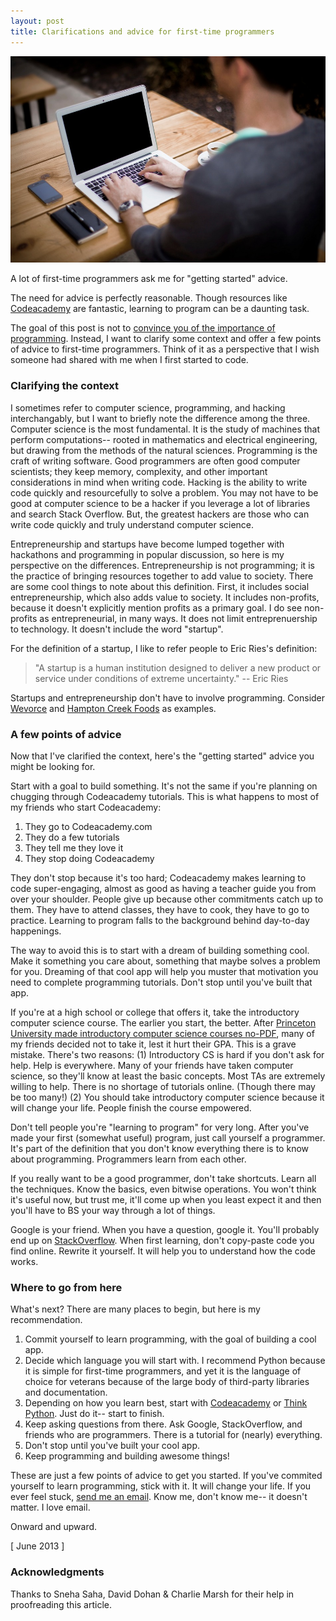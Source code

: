 ```yaml
---
layout: post
title: Clarifications and advice for first-time programmers
---
```


![](/static/first-time-programmers/mac.jpg)

A lot of first-time programmers ask me for "getting started" advice.

The need for advice is perfectly reasonable. Though resources like [Codeacademy](http://www.codecademy.com/) are fantastic, learning to program can be a daunting task.

The goal of this post is not to [convince you of the importance of programming](http://www.youtube.com/watch?v=nKIu9yen5nc). Instead, I want to clarify some context and offer a few points of advice to first-time programmers. Think of it as a perspective that I wish someone had shared with me when I first started to code.

### Clarifying the context

I sometimes refer to computer science, programming, and hacking interchangably, but I want to briefly note the difference among the three. Computer science is the most fundamental. It is the study of machines that perform computations-- rooted in mathematics and electrical engineering, but drawing from the methods of the natural sciences. Programming is the craft of writing software. Good programmers are often good computer scientists; they keep memory, complexity, and other important considerations in mind when writing code. Hacking is the ability to write code quickly and resourcefully to solve a problem. You may not have to be good at computer science to be a hacker if you leverage a lot of libraries and search Stack Overflow. But, the greatest hackers are those who can write code quickly and truly understand computer science.

Entrepreneurship and startups have become lumped together with hackathons and programming in popular discussion, so here is my perspective on the differences. Entrepreneurship is not programming; it is the practice of bringing resources together to add value to society. There are some cool things to note about this definition. First, it includes social entrepreneurship, which also adds value to society. It includes non-profits, because it doesn't explicitly mention profits as a primary goal. I do see non-profits as entrepreneurial, in many ways. It does not limit entreprenuership to technology. It doesn't include the word "startup".

For the definition of a startup, I like to refer people to Eric Ries's definition: 

> "A startup is a human institution designed to deliver a new product or service under conditions of extreme uncertainty." -- Eric Ries

Startups and entrepreneurship don't have to involve programming. Consider [Wevorce](http://wevorce.com/) and [Hampton Creek Foods](http://hamptoncreekfoods.com/home/index.php) as examples.

### A few points of advice

Now that I've clarified the context, here's the "getting started" advice you might be looking for. 

Start with a goal to build something. It's not the same if you're planning on chugging through Codeacademy tutorials.  This is what happens to most of my friends who start Codeacademy:

1. They go to Codeacademy.com
2. They do a few tutorials
3. They tell me they love it
4. They stop doing Codeacademy

They don't stop because it's too hard; Codeacademy makes learning to code super-engaging, almost as good as having a teacher guide you from over your shoulder. People give up because other commitments catch up to them. They have to attend classes, they have to cook, they have to go to practice. Learning to program falls to the background behind day-to-day happenings.

The way to avoid this is to start with a dream of building something cool. Make it something you care about, something that maybe solves a problem for you. Dreaming of that cool app will help you muster that motivation you need to complete programming tutorials. Don't stop until you've built that app.

If you're at a high school or  college that offers it, take the introductory computer science course. The earlier you start, the better. After [Princeton University made introductory computer science courses no-PDF](http://www.dailyprincetonian.com/2013/04/30/33464/), many of my friends decided not to take it, lest it hurt their GPA. This is a grave mistake. There's two reasons: (1) Introductory CS is hard if you don't ask for help. Help is everywhere. Many of your friends have taken computer science, so they'll know at least the basic concepts. Most TAs are extremely willing to help. There is no shortage of tutorials online. (Though there may be too many!) (2) You should take introductory computer science because it will change your life. People finish the course empowered.

Don't tell people you're "learning to program" for very long. After you've made your first (somewhat useful) program, just call yourself a programmer. It's part of the definition that you don't know everything there is to know about programming. Programmers learn from each other.

If you really want to be a good programmer, don't take shortcuts. Learn all the techniques. Know the basics, even bitwise operations. You won't think it's useful now, but trust me, it'll come up when you least expect it and then you'll have to BS your way through a lot of things.

Google is your friend. When you have a question, google it. You'll probably end up on [StackOverflow](http://stackoverflow.com/). When first learning, don't copy-paste code you find online. Rewrite it yourself. It will help you to understand how the code works.

### Where to go from here

What's next? There are many places to begin, but here is my recommendation.

1. Commit yourself to learn programming, with the goal of building a cool app.
2. Decide which language you will start with. I recommend Python because it is simple for first-time programmers, and yet it is the language of choice for veterans because of the large body of third-party libraries and documentation.
3. Depending on how you learn best, start with [Codeacademy](http://www.codecademy.com/) or [Think Python](http://www.greenteapress.com/thinkpython/thinkpython.pdf). Just do it-- start to finish.
4. Keep asking questions from there. Ask Google, StackOverflow, and friends who are programmers. There is a tutorial for (nearly) everything.
5. Don't stop until you've built your cool app.
6. Keep programming and building awesome things!

These are just a few points of advice to get you started. If you've commited yourself to learn programming, stick with it. It will change your life. If you ever feel stuck, [send me an email](mailto:saha@princeton.edu). Know me, don't know me-- it doesn't matter. I love email.

Onward and upward.

[ June 2013 ]

### Acknowledgments

Thanks to Sneha Saha, David Dohan & Charlie Marsh for their help in proofreading this article.